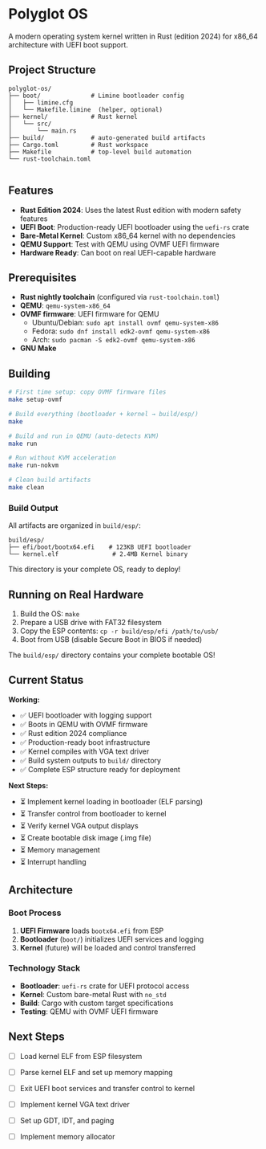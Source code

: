 # Polyglot OS

A modern operating system kernel written in Rust (edition 2024) for x86_64 architecture with UEFI boot support.

## Project Structure

```
polyglot-os/
├── boot/              # Limine bootloader config
│   ├── limine.cfg
│   └── Makefile.limine  (helper, optional)
├── kernel/            # Rust kernel
│   └── src/
│       └── main.rs
├── build/             # auto-generated build artifacts
├── Cargo.toml         # Rust workspace
├── Makefile           # top-level build automation
└── rust-toolchain.toml


```

## Features

- **Rust Edition 2024**: Uses the latest Rust edition with modern safety features
- **UEFI Boot**: Production-ready UEFI bootloader using the `uefi-rs` crate
- **Bare-Metal Kernel**: Custom x86_64 kernel with no dependencies
- **QEMU Support**: Test with QEMU using OVMF UEFI firmware
- **Hardware Ready**: Can boot on real UEFI-capable hardware

## Prerequisites

- **Rust nightly toolchain** (configured via `rust-toolchain.toml`)
- **QEMU**: `qemu-system-x86_64`
- **OVMF firmware**: UEFI firmware for QEMU
  - Ubuntu/Debian: `sudo apt install ovmf qemu-system-x86`
  - Fedora: `sudo dnf install edk2-ovmf qemu-system-x86`
  - Arch: `sudo pacman -S edk2-ovmf qemu-system-x86`
- **GNU Make**

## Building

```bash
# First time setup: copy OVMF firmware files
make setup-ovmf

# Build everything (bootloader + kernel → build/esp/)
make

# Build and run in QEMU (auto-detects KVM)
make run

# Run without KVM acceleration
make run-nokvm

# Clean build artifacts
make clean
```

### Build Output

All artifacts are organized in `build/esp/`:
```
build/esp/
├── efi/boot/bootx64.efi    # 123KB UEFI bootloader
└── kernel.elf               # 2.4MB Kernel binary
```

This directory is your complete OS, ready to deploy!

## Running on Real Hardware

1. Build the OS: `make`
2. Prepare a USB drive with FAT32 filesystem
3. Copy the ESP contents: `cp -r build/esp/efi /path/to/usb/`
4. Boot from USB (disable Secure Boot in BIOS if needed)

The `build/esp/` directory contains your complete bootable OS!

## Current Status

**Working:**
- ✅ UEFI bootloader with logging support
- ✅ Boots in QEMU with OVMF firmware
- ✅ Rust edition 2024 compliance
- ✅ Production-ready boot infrastructure
- ✅ Kernel compiles with VGA text driver
- ✅ Build system outputs to `build/` directory
- ✅ Complete ESP structure ready for deployment

**Next Steps:**
- ⏳ Implement kernel loading in bootloader (ELF parsing)
- ⏳ Transfer control from bootloader to kernel
- ⏳ Verify kernel VGA output displays
- ⏳ Create bootable disk image (.img file)
- ⏳ Memory management
- ⏳ Interrupt handling

## Architecture

### Boot Process
1. **UEFI Firmware** loads `bootx64.efi` from ESP
2. **Bootloader** (`boot/`) initializes UEFI services and logging
3. **Kernel** (future) will be loaded and control transferred

### Technology Stack
- **Bootloader**: `uefi-rs` crate for UEFI protocol access
- **Kernel**: Custom bare-metal Rust with `no_std`
- **Build**: Cargo with custom target specifications
- **Testing**: QEMU with OVMF UEFI firmware

## Next Steps

- [ ] Load kernel ELF from ESP filesystem
- [ ] Parse kernel ELF and set up memory mapping
- [ ] Exit UEFI boot services and transfer control to kernel
- [ ] Implement kernel VGA text driver
- [ ] Set up GDT, IDT, and paging
- [ ] Implement memory allocator




